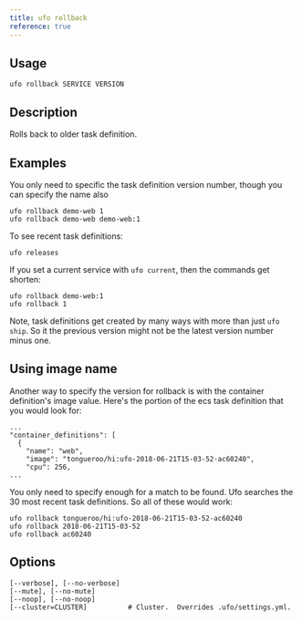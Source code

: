 ```yaml
---
title: ufo rollback
reference: true
---
```


## Usage

    ufo rollback SERVICE VERSION

## Description

Rolls back to older task definition.

## Examples

You only need to specific the task definition version number, though you can specify the name also

    ufo rollback demo-web 1
    ufo rollback demo-web demo-web:1

To see recent task definitions:

    ufo releases

If you set a current service with `ufo current`, then the commands get shorten:

    ufo rollback demo-web:1
    ufo rollback 1

Note, task definitions get created by many ways with more than just `ufo ship`. So it the previous version might not be the latest version number minus one.

## Using image name

Another way to specify the version for rollback is with the container definition's image value.  Here's the portion of the ecs task definition that you would look for:

    ...
    "container_definitions": [
      {
        "name": "web",
        "image": "tongueroo/hi:ufo-2018-06-21T15-03-52-ac60240",
        "cpu": 256,
    ...

You only need to specify enough for a match to be found.  Ufo searches the 30 most recent task definitions. So all of these would work:

    ufo rollback tongueroo/hi:ufo-2018-06-21T15-03-52-ac60240
    ufo rollback 2018-06-21T15-03-52
    ufo rollback ac60240


## Options

```
[--verbose], [--no-verbose]
[--mute], [--no-mute]
[--noop], [--no-noop]
[--cluster=CLUSTER]          # Cluster.  Overrides .ufo/settings.yml.
```

